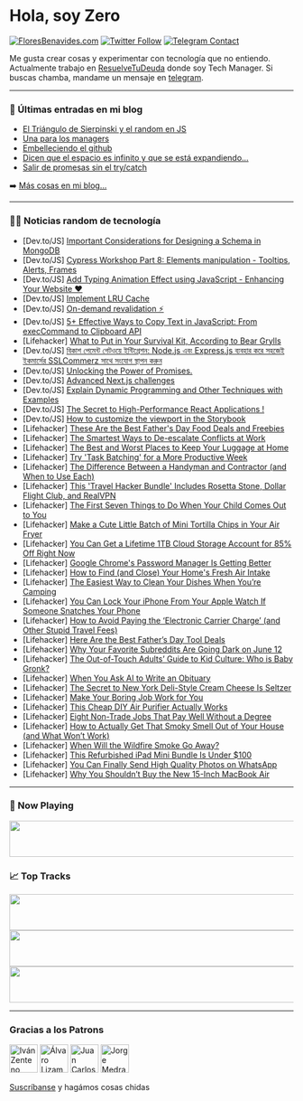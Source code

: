 # Hola, soy Zero

[![FloresBenavides.com](https://img.shields.io/website?down_message=oops&label=MiBlog&style=for-the-badge&up_message=online&url=https%3A%2F%2Ffloresbenavides.com)](https://floresbenavides.com) [![Twitter Follow](https://img.shields.io/twitter/follow/ZeroDragon?color=%231DA1F2&label=Follow&logo=twitter&logoColor=ffffff&style=for-the-badge)](https://twitter.com/zerodragon) [![Telegram Contact](https://img.shields.io/badge/escr%C3%ADbeme-ZeroDragon-%2326A5E4?style=for-the-badge&logo=telegram)](https://t.me/zerodragon)

Me gusta crear cosas y experimentar con tecnología que no entiendo.
Actualmente trabajo en [ResuelveTuDeuda](http://github.com/resuelve) donde soy Tech Manager.
Si buscas chamba, mandame un mensaje en [telegram](https://t.me/zerodragon).

---

### 📕 Últimas entradas en mi blog
<!-- BLOG-POST-LIST:START -->
- [El Triángulo de Sierpinski y el random en JS](https://floresbenavides.com/el-triangulo-de-sierpinski-y-el-random-en-js/)
- [Una para los managers](https://floresbenavides.com/una-para-los-managers/)
- [Embelleciendo el github](https://floresbenavides.com/embelleciendo-el-github/)
- [Dicen que el espacio es infinito y que se está expandiendo…](https://floresbenavides.com/dicen-que-el-espacio-es-infinito-y-que-se-esta-expandiendo/)
- [Salir de promesas sin el try/catch](https://floresbenavides.com/salir-de-promesas-sin-el-try-catch/)
<!-- BLOG-POST-LIST:END -->

➡️ [Más cosas en mi blog...](https://floresbenavides.com)

---

### 👨‍💻 Noticias random de tecnología
<!-- TECH-POSTS:START -->
- [Dev.to/JS] [Important Considerations for Designing a Schema in MongoDB](https://dev.to/dominicazuka/important-considerations-for-designing-a-schema-in-mongodb-gna)
- [Dev.to/JS] [Cypress Workshop Part 8: Elements manipulation - Tooltips, Alerts, Frames](https://dev.to/viktorijafilipov/cypress-workshop-part-8-elements-manipulation-tooltips-alerts-frames-2hai)
- [Dev.to/JS] [Add Typing Animation Effect using JavaScript - Enhancing Your Website ❤](https://dev.to/sh20raj/add-typing-animation-effect-using-javascript-enhancing-your-website-jb3)
- [Dev.to/JS] [Implement LRU Cache](https://dev.to/_alkesh26/implement-lru-cache-7o2)
- [Dev.to/JS] [On-demand revalidation ⚡️](https://dev.to/rookiecoder/on-demand-revalidation-1b1e)
- [Dev.to/JS] [5+ Effective Ways to Copy Text in JavaScript: From execCommand to Clipboard API](https://dev.to/sh20raj/5-effective-ways-to-copy-text-in-javascript-from-execcommand-to-clipboard-api-5d59)
- [Lifehacker] [What to Put in Your Survival Kit, According to Bear Grylls](https://lifehacker.com/what-to-put-in-your-survival-kit-according-to-bear-gry-1850523514)
- [Dev.to/JS] [বিকাশ পেমেন্ট গেটওয়ে ইন্টিগ্রেশন: Node.js এবং Express.js ব্যবহার করে সহজেই ইকমার্সের SSLCommerz সাথে সংযোগ স্থাপন করুন](https://dev.to/siam786/bikaash-pementt-gettoye-inttigreshn-nodejs-ebn-expressjs-bybhaar-kre-shjei-ikmaarser-sslcommerz-saathe-snyog-sthaapn-krun-aio)
- [Dev.to/JS] [Unlocking the Power of Promises.](https://dev.to/ibrahimbagalwa/unlocking-the-power-of-promises-5919)
- [Dev.to/JS] [Advanced Next.js challenges](https://dev.to/christofkarisch/advanced-nextjs-challenges-4dh5)
- [Dev.to/JS] [Explain Dynamic Programming and Other Techniques with Examples](https://dev.to/aradwan20/explain-dynamic-programming-and-other-techniques-with-examples-505p)
- [Dev.to/JS] [The Secret to High-Performance React Applications !](https://dev.to/attull/the-secret-to-high-performance-react-applications--1i52)
- [Dev.to/JS] [How to customize the viewport in the Storybook](https://dev.to/sanchithasr/how-to-customize-the-viewport-in-the-storybook-4ojb)
- [Lifehacker] [These Are the Best Father&#39;s Day Food Deals and Freebies](https://lifehacker.com/these-are-the-best-fathers-day-food-deals-and-freebies-1850523613)
- [Lifehacker] [The Smartest Ways to De-escalate Conflicts at Work](https://lifehacker.com/the-smartest-ways-to-de-escalate-conflicts-at-work-1850523609)
- [Lifehacker] [The Best and Worst Places to Keep Your Luggage at Home](https://lifehacker.com/the-best-and-worst-places-to-keep-your-luggage-at-home-1850523598)
- [Lifehacker] [Try &#39;Task Batching&#39; for a More Productive Week](https://lifehacker.com/try-task-batching-for-a-more-productive-week-1850523035)
- [Lifehacker] [The Difference Between a Handyman and Contractor &lpar;and When to Use Each&rpar;](https://lifehacker.com/the-difference-between-a-handyman-and-contractor-and-w-1850523149)
- [Lifehacker] [This &#39;Travel Hacker Bundle&#39; Includes Rosetta Stone, Dollar Flight Club, and RealVPN](https://lifehacker.com/this-travel-hacker-bundle-includes-rosetta-stone-dolla-1850509006)
- [Lifehacker] [The First Seven Things to Do When Your Child Comes Out to You](https://lifehacker.com/the-first-seven-things-to-do-when-your-child-comes-out-1850523634)
- [Lifehacker] [Make a Cute Little Batch of Mini Tortilla Chips in Your Air Fryer](https://lifehacker.com/make-a-cute-little-batch-of-mini-tortilla-chips-in-your-1850523607)
- [Lifehacker] [You Can Get a Lifetime 1TB Cloud Storage Account for 85% Off Right Now](https://lifehacker.com/you-can-get-a-lifetime-1tb-cloud-storage-account-for-85-1850509001)
- [Lifehacker] [Google Chrome&#39;s Password Manager Is Getting Better](https://lifehacker.com/google-chromes-password-manager-is-getting-better-1850523135)
- [Lifehacker] [How to Find &lpar;and Close&rpar; Your Home&#39;s Fresh Air Intake](https://lifehacker.com/how-to-find-and-close-your-homes-fresh-air-intake-1850523329)
- [Lifehacker] [The Easiest Way to Clean Your Dishes When You’re Camping](https://lifehacker.com/the-easiest-way-to-clean-your-dishes-when-you-re-campin-1850522778)
- [Lifehacker] [You Can Lock Your iPhone From Your Apple Watch If Someone Snatches Your Phone](https://lifehacker.com/you-can-lock-your-iphone-from-your-apple-watch-if-someo-1850522141)
- [Lifehacker] [How to Avoid Paying the ‘Electronic Carrier Charge’ &lpar;and Other Stupid Travel Fees&rpar;](https://lifehacker.com/how-to-avoid-paying-the-electronic-carrier-charge-an-1850521008)
- [Lifehacker] [Here Are the Best Father’s Day Tool Deals](https://lifehacker.com/here-are-the-best-father-s-day-tool-deals-1850521969)
- [Lifehacker] [Why Your Favorite Subreddits Are Going Dark on June 12](https://lifehacker.com/why-your-favorite-subreddits-are-going-dark-on-june-12-1850521188)
- [Lifehacker] [The Out-of-Touch Adults’ Guide to Kid Culture: Who is Baby Gronk?](https://lifehacker.com/the-out-of-touch-adults-guide-to-kid-culture-who-is-b-1850521502)
- [Lifehacker] [When You Ask AI to Write an Obituary](https://lifehacker.com/when-you-ask-ai-to-write-an-obituary-1850502065)
- [Lifehacker] [The Secret to New York Deli-Style Cream Cheese Is Seltzer](https://lifehacker.com/the-secret-to-new-york-deli-style-cream-cheese-is-seltz-1850520367)
- [Lifehacker] [Make Your Boring Job Work for You](https://lifehacker.com/make-your-bullshit-job-work-for-you-1850510043)
- [Lifehacker] [This Cheap DIY Air Purifier Actually Works](https://lifehacker.com/this-cheap-diy-air-purifier-actually-works-1850520488)
- [Lifehacker] [Eight Non-Trade Jobs That Pay Well Without a Degree](https://lifehacker.com/eight-non-trade-jobs-that-pay-well-without-a-degree-1850520797)
- [Lifehacker] [How to Actually Get That Smoky Smell Out of Your House &lpar;and What Won’t Work&rpar;](https://lifehacker.com/how-to-actually-get-that-smoky-smell-out-of-your-house-1850520711)
- [Lifehacker] [When Will the Wildfire Smoke Go Away?](https://lifehacker.com/when-will-the-wildfire-smoke-go-away-1850520583)
- [Lifehacker] [This Refurbished iPad Mini Bundle Is Under $100](https://lifehacker.com/this-refurbished-ipad-mini-bundle-is-under-100-1850509000)
- [Lifehacker] [You Can Finally Send High Quality Photos on WhatsApp](https://lifehacker.com/you-can-finally-send-high-quality-photos-on-whatsapp-1850519877)
- [Lifehacker] [Why You Shouldn’t Buy the New 15-Inch MacBook Air](https://lifehacker.com/why-you-shouldn-t-buy-the-new-15-inch-macbook-air-1850518951)<!-- TECH-POSTS:END -->

---

### 🎵 Now Playing
<a href="https://spotify-now-playing-dun.vercel.app/now-playing?open"><img src="https://spotify-now-playing-dun.vercel.app/now-playing" width="540" height="64"></a>

### 📈 Top Tracks
<a href="https://spotify-now-playing-dun.vercel.app/top-tracks?i=1&open"><img src="https://spotify-now-playing-dun.vercel.app/top-tracks?i=1" width="540" height="64"></a>
<a href="https://spotify-now-playing-dun.vercel.app/top-tracks?i=2&open"><img src="https://spotify-now-playing-dun.vercel.app/top-tracks?i=2" width="540" height="64"></a>
<a href="https://spotify-now-playing-dun.vercel.app/top-tracks?i=3&open"><img src="https://spotify-now-playing-dun.vercel.app/top-tracks?i=3" width="540" height="64"></a>

---

### Gracias a los Patrons
[<img src="https://avatars.githubusercontent.com/u/243380?v=4" alt="Iván Zenteno" width="50px">](https://github.com/k001) [<img src="https://avatars.githubusercontent.com/u/19955639?v=4" alt="Álvaro Lizama" width="50px">](https://github.com/alvarolizama) [<img src="https://avatars.githubusercontent.com/u/2718753?v=4" alt="Juan Carlos Ruiz" width="50px">](https://github.com/JuanCrg90) [<img src="https://avatars.githubusercontent.com/u/37025?v=4" alt="Jorge Medrano" width="50px">](https://github.com/h1pp1e) 

[Suscríbanse](https://www.patreon.com/zerodragon) y hagámos cosas chidas
